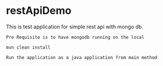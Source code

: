 # restApiDemo
This is test application for simple rest api with mongo db.

```
Pre Requisite is to have mongodb running on the local
```
```
mvn clean install
```
```
Run the application as a java application from main method
```
